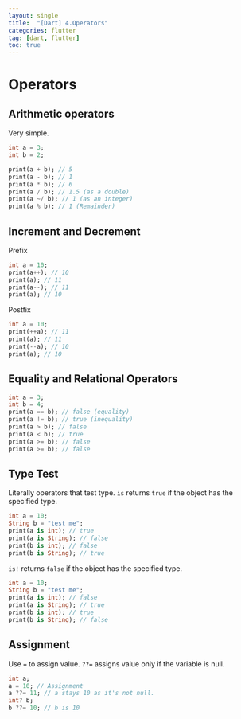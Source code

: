 ```yaml
---
layout: single
title:  "[Dart] 4.Operators"
categories: flutter
tag: [dart, flutter]
toc: true
---
```


# Operators  

## Arithmetic operators
Very simple.
```dart
int a = 3;
int b = 2;

print(a + b); // 5
print(a - b); // 1
print(a * b); // 6
print(a / b); // 1.5 (as a double)
print(a ~/ b); // 1 (as an integer)
print(a % b); // 1 (Remainder)
```

## Increment and Decrement
Prefix
```dart
int a = 10;
print(a++); // 10
print(a); // 11
print(a--); // 11
print(a); // 10
```
Postfix
```dart
int a = 10;
print(++a); // 11
print(a); // 11
print(--a); // 10
print(a); // 10
```

## Equality and Relational Operators
```dart
int a = 3;
int b = 4;
print(a == b); // false (equality)
print(a != b); // true (inequality)
print(a > b); // false
print(a < b); // true
print(a >= b); // false
print(a >= b); // false
```

## Type Test
Literally operators that test type.
`is` returns `true` if the object has the specified type.
```dart
int a = 10;
String b = "test me";
print(a is int); // true
print(a is String); // false
print(b is int); // false
print(b is String); // true
```
`is!` returns `false` if the object has the specified type.
```dart
int a = 10;
String b = "test me";
print(a is int); // false
print(a is String); // true
print(b is int); // true
print(b is String); // false
```

## Assignment
Use `=` to assign value. `??=` assigns value only if the variable is null.
```dart
int a;
a = 10; // Assignment
a ??= 11; // a stays 10 as it's not null.
int? b;
b ??= 10; // b is 10 
```
